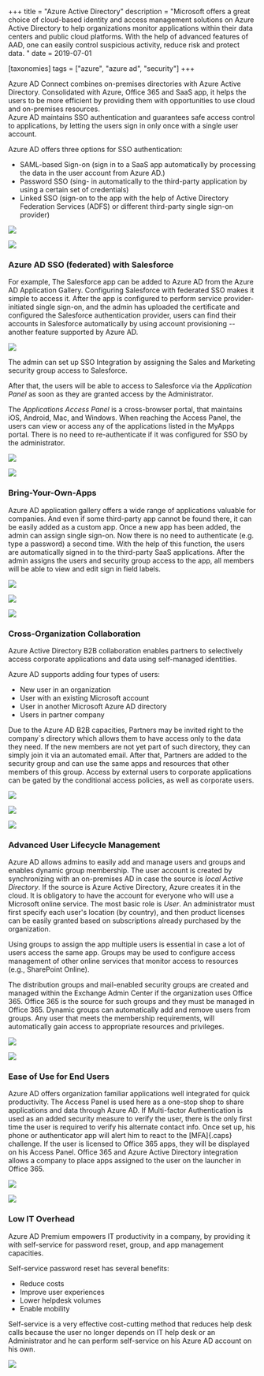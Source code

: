 +++
title = "Azure Active Directory"
description = "Microsoft offers a great choice of cloud-based identity and access management solutions on Azure Active Directory to help organizations monitor applications within their data centers and public cloud platforms. With the help of advanced features of AAD, one can easily control suspicious activity, reduce risk and protect data. "
date = 2019-07-01

[taxonomies]
tags = ["azure", "azure ad", "security"]
+++

Azure AD Connect combines on-premises directories with Azure Active
Directory. Consolidated with Azure, Office 365 and SaaS app, it helps
the users to be more efficient by providing them with opportunities to
use cloud and on-premises resources.\
Azure AD maintains SSO authentication and guarantees safe
access control to applications, by letting the users sign in only once
with a single user account.

Azure AD offers three options for SSO authentication:

-   SAML-based Sign-on (sign in to a SaaS app automatically by
    processing the data in the user account from Azure AD.)
-   Password SSO (sing- in automatically to the third-party
    application by using a certain set of credentials)
-   Linked SSO (sign-on to the app with the help of Active
    Directory Federation Services (ADFS) or different
    third-party single sign-on provider)

![](https://o365hq.com/images/426.png)

![](https://o365hq.com/images/423.png)

### Azure AD SSO (federated) with Salesforce

For example, The Salesforce app can be added to Azure AD from the Azure
AD Application Gallery. Configuring Salesforce with federated
SSO makes it simple to access it. After the app is configured
to perform service provider-initiated single sign-on, and the admin has
uploaded the certificate and configured the Salesforce authentication
provider, users can find their accounts in Salesforce automatically by
using account provisioning -- another feature supported by Azure AD.

![](https://o365hq.com/images/424.png)

The admin can set up SSO Integration by assigning the Sales and
Marketing security group access to Salesforce.

After that, the users will be able to access to Salesforce via the
*Application Panel* as soon as they are granted access by the
Administrator.

The *Applications Access Panel* is a cross-browser portal, that
maintains iOS, Android, Mac, and Windows. When reaching the Access
Panel, the users can view or access any of the applications listed in
the MyApps portal. There is no need to re-authenticate if it was
configured for SSO by the administrator.

![](https://o365hq.com/images/427.png)

![](https://o365hq.com/images/425.png)

### Bring-Your-Own-Apps

Azure AD application gallery offers a wide range of applications
valuable for companies. And even if some third-party app cannot be found
there, it can be easily added as a custom app. Once a new app has been
added, the admin can assign single sign-on. Now there is no need to
authenticate (e.g. type a password) a second time. With the help of this
function, the users are automatically signed in to the third-party SaaS
applications. After the admin assigns the users and security group
access to the app, all members will be able to view and edit sign in
field labels.

![](https://o365hq.com/images/428.png)

![](https://o365hq.com/images/429.png)

![](https://o365hq.com/images/430.png)

### Cross-Organization Collaboration

Azure Active Directory B2B collaboration enables partners to selectively
access corporate applications and data using self-managed identities.

Azure AD supports adding four types of users:

-   New user in an organization
-   User with an existing Microsoft account
-   User in another Microsoft Azure AD directory
-   Users in partner company

Due to the Azure AD B2B capacities, Partners may be invited right to the
company\`s directory which allows them to have access only to the data
they need. If the new members are not yet part of such directory, they
can simply join it via an automated email. After that, Partners are
added to the security group and can use the same apps and resources that
other members of this group. Access by external users to corporate
applications can be gated by the conditional access policies, as well as
corporate users.

![](https://o365hq.com/images/431.png)

![](https://o365hq.com/images/432.png)

![](https://o365hq.com/images/433.png)

### Advanced User Lifecycle Management

Azure AD allows admins to easily add and manage users and groups and
enables dynamic group membership. The user account is created by
synchronizing with an on-premises AD in case the source is *local Active
Directory*. If the source is Azure Active Directory, Azure creates it in
the cloud. It is obligatory to have the account for everyone who will
use a Microsoft online service. The most basic role is *User*. An
administrator must first specify each user's location (by country), and
then product licenses can be easily granted based on subscriptions
already purchased by the organization.

Using groups to assign the app multiple users is essential in case a lot
of users access the same app. Groups may be used to configure access
management of other online services that monitor access to resources
(e.g., SharePoint Online).

The distribution groups and mail-enabled security groups are created and
managed within the Exchange Admin Center if the organization uses Office
365. Office 365 is the source for such groups and they must be managed
in Office 365. Dynamic groups can automatically add and remove users
from groups. Any user that meets the membership requirements, will
automatically gain access to appropriate resources and privileges.

![](https://o365hq.com/images/434.png)

![](https://o365hq.com/images/435.png)

### Ease of Use for End Users

Azure AD offers organization familiar applications well integrated for
quick productivity. The Access Panel is used here as a one-stop shop to
share applications and data through Azure AD. If Multi-factor
Authentication is used as an added security measure to verify the user,
there is the only first time the user is required to verify his
alternate contact info. Once set up, his phone or authenticator app will
alert him to react to the [MFA]{.caps} challenge. If the user is
licensed to Office 365 apps, they will be displayed on his Access Panel.
Office 365 and Azure Active Directory integration allows a company to
place apps assigned to the user on the launcher in Office 365.

![](https://o365hq.com/images/436.png)

![](https://o365hq.com/images/438.png)

### Low IT Overhead

Azure AD Premium empowers IT productivity in a company, by providing it
with self-service for password reset, group, and app management
capacities.

Self-service password reset has several benefits:

-   Reduce costs
-   Improve user experiences
-   Lower helpdesk volumes
-   Enable mobility

Self-service is a very effective cost-cutting method that reduces help
desk calls because the user no longer depends on IT help desk or an
Administrator and he can perform self-service on his Azure AD account on
his own.

![](https://o365hq.com/images/437.png)

